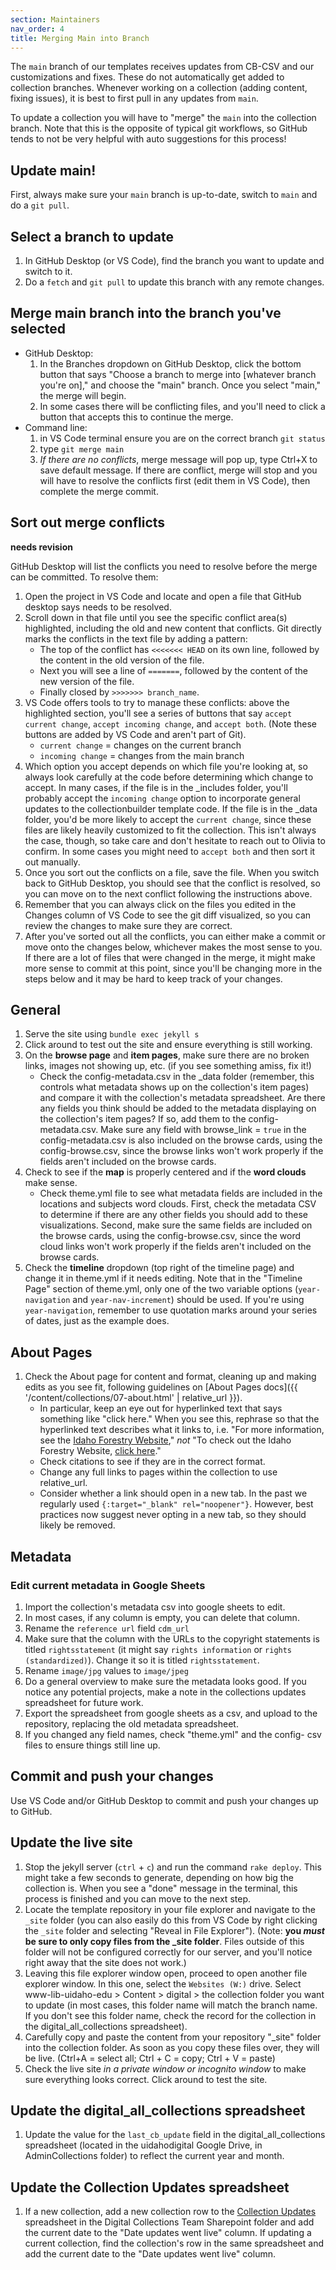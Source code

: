 ```yaml
---
section: Maintainers
nav_order: 4
title: Merging Main into Branch
---
```


The `main` branch of our templates receives updates from CB-CSV and our customizations and fixes. 
These do not automatically get added to collection branches.
Whenever working on a collection (adding content, fixing issues), it is best to first pull in any updates from `main`.

To update a collection you will have to "merge" the `main` into the collection branch.
Note that this is the opposite of typical git workflows, so GitHub tends to not be very helpful with auto suggestions for this process!

## Update main!

First, always make sure your `main` branch is up-to-date, switch to `main` and do a `git pull`.

## Select a branch to update

1. In GitHub Desktop (or VS Code), find the branch you want to update and switch to it.
2. Do a `fetch` and `git pull` to update this branch with any remote changes.

## Merge main branch into the branch you've selected

- GitHub Desktop:
    1. In the Branches dropdown on GitHub Desktop, click the bottom button that says "Choose a branch to merge into [whatever branch you're on]," and choose the "main" branch. Once you select "main," the merge will begin.
    2. In some cases there will be conflicting files, and you'll need to click a button that accepts this to continue the merge.
- Command line:
    1. in VS Code terminal ensure you are on the correct branch `git status`
    2. type `git merge main`
    3. *If there are no conflicts*, merge message will pop up, type Ctrl+X to save default message. If there are conflict, merge will stop and you will have to resolve the conflicts first (edit them in VS Code), then complete the merge commit.

## Sort out merge conflicts

**needs revision** 

GitHub Desktop will list the conflicts you need to resolve before the merge can be committed. To resolve them: 

1. Open the project in VS Code and locate and open a file that GitHub desktop says needs to be resolved. 
2. Scroll down in that file until you see the specific conflict area(s) highlighted, including the old and new content that conflicts. Git directly marks the conflicts in the text file by adding a pattern:
    - The top of the conflict has `<<<<<<< HEAD` on its own line, followed by the content in the old version of the file. 
    - Next you will see a line of `=======`, followed by the content of the new version of the file. 
    - Finally closed by `>>>>>>> branch_name`.
3. VS Code offers tools to try to manage these conflicts: above the highlighted section, you'll see a series of buttons that say `accept current change`, `accept incoming change`, and `accept both`. (Note these buttons are added by VS Code and aren't part of Git).
    - `current change` = changes on the current branch
    - `incoming change` = changes from the main branch
4. Which option you accept depends on which file you're looking at, so always look carefully at the code before determining which change to accept. In many cases, if the file is in the _includes folder, you'll probably accept the `incoming change` option to incorporate general updates to the collectionbuilder template code. If the file is in the _data folder, you'd be more likely to accept the `current change`, since these files are likely heavily customized to fit the collection. This isn't always the case, though, so take care and don't hesitate to reach out to Olivia to confirm. In some cases you might need to `accept both` and then sort it out manually.
5. Once you sort out the conflicts on a file, save the file. When you switch back to GitHub Desktop, you should see that the conflict is resolved, so you can move on to the next conflict following the instructions above.
6. Remember that you can always click on the files you edited in the Changes column of VS Code to see the git diff visualized, so you can review the changes to make sure they are correct.
7. After you've sorted out all the conflicts, you can either make a commit or move onto the changes below, whichever makes the most sense to you. If there are a lot of files that were changed in the merge, it might make more sense to commit at this point, since you'll be changing more in the steps below and it may be hard to keep track of your changes.

## General

1. Serve the site using `bundle exec jekyll s`
2. Click around to test out the site and ensure everything is still working.
3. On the **browse page** and **item pages**, make sure there are no broken links, images not showing up, etc. (if you see something amiss, fix it!)
    - Check the config-metadata.csv in the _data folder (remember, this controls what metadata shows up on the collection's item pages) and compare it with the collection's metadata spreadsheet. Are there any fields you think should be added to the metadata displaying on the collection's item pages? If so, add them to the config-metadata.csv. Make sure any field with browse_link = `true` in the config-metadata.csv is also included on the browse cards, using the config-browse.csv, since the browse links won't work properly if the fields aren't included on the browse cards. 
4. Check to see if the **map** is properly centered and if the **word clouds** make sense.
    - Check theme.yml file to see what metadata fields are included in the locations and subjects word clouds. First, check the metadata CSV to determine if there are any other fields you should add to these visualizations. Second, make sure the same fields are included on the browse cards, using the config-browse.csv, since the word cloud links won't work properly if the fields aren't included on the browse cards. 
5. Check the **timeline** dropdown (top right of the timeline page) and change it in theme.yml if it needs editing. Note that in the "Timeline Page" section of theme.yml, only one of the two variable options (`year-navigation` and `year-nav-increment`) should be used. If you're using `year-navigation`, remember to use quotation marks around your series of dates, just as the example does.

## About Pages

1. Check the About page for content and format, cleaning up and making edits as you see fit, following guidelines on [About Pages docs]({{ '/content/collections/07-about.html' | relative_url }}).
    - In particular, keep an eye out for hyperlinked text that says something like "click here." When you see this, rephrase so that the hyperlinked text describes what it links to, i.e. "For more information, see the [Idaho Forestry Website](https://www.idl.idaho.gov/forestry/)," *not* "To check out the Idaho Forestry Website, [click here](https://www.idl.idaho.gov/forestry/)."
    - Check citations to see if they are in the correct format.
    - Change any full links to pages within the collection to use relative_url. 
    - Consider whether a link should open in a new tab. In the past we regularly used `{:target="_blank" rel="noopener"}`. However, best practices now suggest never opting in a new tab, so they should likely be removed.

## Metadata

### Edit current metadata in Google Sheets

1. Import the collection's metadata csv into google sheets to edit.
2. In most cases, if any column is empty, you can delete that column. 
3. Rename the `reference url` field `cdm_url`
4. Make sure that the column with the URLs to the copyright statements is titled `rightsstatement` (it might say `rights information` or `rights (standardized)`). Change it so it is titled `rightsstatement`.
5. Rename `image/jpg` values to `image/jpeg`
6. Do a general overview to make sure the metadata looks good. If you notice any potential projects, make a note in the collections updates spreadsheet for future work.
7. Export the spreadsheet from google sheets as a csv, and upload to the repository, replacing the old metadata spreadsheet.
8. If you changed any field names, check "theme.yml" and the config- csv files to ensure things still line up.

## Commit and push your changes

Use VS Code and/or GitHub Desktop to commit and push your changes up to GitHub.

## Update the live site

1. Stop the jekyll server (`ctrl` + `c`) and run the command `rake deploy`. This might take a few seconds to generate, depending on how big the collection is. When you see a "done" message in the terminal, this process is finished and you can move to the next step.
2. Locate the template repository in your file explorer and navigate to the `_site` folder (you can also easily do this from VS Code by right clicking the `_site` folder and selecting "Reveal in File Explorer"). (Note: **you *must* be sure to only copy files from the _site folder**. Files outside of this folder will not be configured correctly for our server, and you'll notice right away that the site does not work.)
3. Leaving this file explorer window open, proceed to open another file explorer window. In this one, select the `Websites (W:)` drive. Select www-lib-uidaho-edu > Content > digital > the collection folder you want to update (in most cases, this folder name will match the branch name. If you don't see this folder name, check the record for the collection in the digital_all_collections spreadsheet).
4. Carefully copy and paste the content from your repository "_site" folder into the collection folder. As soon as you copy these files over, they will be live. (Ctrl+A = select all; Ctrl + C = copy; Ctrl + V = paste)
5. Check the live site *in a private window or incognito window* to make sure everything looks correct. Click around to test the site.

## Update the digital_all_collections spreadsheet

1. Update the value for the `last_cb_update` field in the digital_all_collections spreadsheet (located in the uidahodigital Google Drive, in AdminCollections folder) to reflect the current year and month.

## Update the Collection Updates spreadsheet

1. If a new collection, add a new collection row to the [Collection Updates](https://vandalsuidaho.sharepoint.com/:x:/r/sites/Storage-Library/Documents/shared/Digital%20Collections%20Team/Collection%20Updates.xlsx?d=w6432809351bc4863bc70f4517fd61067&csf=1&web=1&e=ncx3hD) spreadsheet in the Digital Collections Team Sharepoint folder and add the current date to the "Date updates went live" column. If updating a current collection, find the collection's row in the same spreadsheet and add the current date to the "Date updates went live" column.
